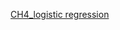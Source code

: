 [CH4_logistic regression](http://htmlpreview.github.io/?https://github.com/miniii222/study_in_graduate/blob/master/Categorical%20Analysis/Ch4_logistic%20regression.html)
